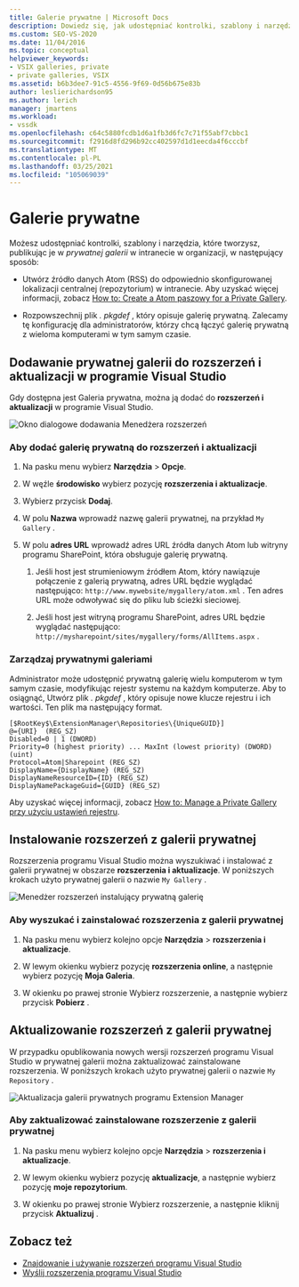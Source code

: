 ```yaml
---
title: Galerie prywatne | Microsoft Docs
description: Dowiedz się, jak udostępniać kontrolki, szablony i narzędzia, które tworzysz w zestawie SDK programu Visual Studio, publikując je w galerii prywatnej.
ms.custom: SEO-VS-2020
ms.date: 11/04/2016
ms.topic: conceptual
helpviewer_keywords:
- VSIX galleries, private
- private galleries, VSIX
ms.assetid: b6b3dee7-91c5-4556-9f69-0d56b675e83b
author: leslierichardson95
ms.author: lerich
manager: jmartens
ms.workload:
- vssdk
ms.openlocfilehash: c64c5880fcdb1d6a1fb3d6fc7c71f55abf7cbbc1
ms.sourcegitcommit: f2916d8fd296b92cc402597d1d1eecda4f6cccbf
ms.translationtype: MT
ms.contentlocale: pl-PL
ms.lasthandoff: 03/25/2021
ms.locfileid: "105069039"
---
```

# <a name="private-galleries"></a>Galerie prywatne
Możesz udostępniać kontrolki, szablony i narzędzia, które tworzysz, publikując je w *prywatnej galerii* w intranecie w organizacji, w następujący sposób:

- Utwórz źródło danych Atom (RSS) do odpowiednio skonfigurowanej lokalizacji centralnej (repozytorium) w intranecie. Aby uzyskać więcej informacji, zobacz [How to: Create a Atom paszowy for a Private Gallery](../extensibility/how-to-create-an-atom-feed-for-a-private-gallery.md).

- Rozpowszechnij plik *. pkgdef* , który opisuje galerię prywatną. Zalecamy tę konfigurację dla administratorów, którzy chcą łączyć galerię prywatną z wieloma komputerami w tym samym czasie.

## <a name="add-a-private-gallery-to-extensions-and-updates-in-visual-studio"></a>Dodawanie prywatnej galerii do rozszerzeń i aktualizacji w programie Visual Studio
 Gdy dostępna jest Galeria prywatna, można ją dodać do **rozszerzeń i aktualizacji** w programie Visual Studio.

 ![Okno dialogowe dodawania Menedżera rozszerzeń](../extensibility/media/em_adddialog.png "EM_AddDialog")

### <a name="to-add-a-private-gallery-to-extensions-and-updates"></a>Aby dodać galerię prywatną do rozszerzeń i aktualizacji

1. Na pasku menu wybierz **Narzędzia**  >  **Opcje**.

2. W węźle **środowisko** wybierz pozycję **rozszerzenia i aktualizacje**.

3. Wybierz przycisk **Dodaj**.

4. W polu **Nazwa** wprowadź nazwę galerii prywatnej, na przykład `My Gallery` .

5. W polu **adres URL** wprowadź adres URL źródła danych Atom lub witryny programu SharePoint, która obsługuje galerię prywatną.

    1. Jeśli host jest strumieniowym źródłem Atom, który nawiązuje połączenie z galerią prywatną, adres URL będzie wyglądać następująco: `http://www.mywebsite/mygallery/atom.xml` .  Ten adres URL może odwoływać się do pliku lub ścieżki sieciowej.

    2. Jeśli host jest witryną programu SharePoint, adres URL będzie wyglądać następująco: `http://mysharepoint/sites/mygallery/forms/AllItems.aspx` .

### <a name="manage-private-galleries"></a>Zarządzaj prywatnymi galeriami
 Administrator może udostępnić prywatną galerię wielu komputerom w tym samym czasie, modyfikując rejestr systemu na każdym komputerze. Aby to osiągnąć, Utwórz plik *. pkgdef* , który opisuje nowe klucze rejestru i ich wartości.  Ten plik ma następujący format.

```
[$RootKey$\ExtensionManager\Repositories\{UniqueGUID}]
@={URI}  (REG_SZ)
Disabled=0 | 1 (DWORD)
Priority=0 (highest priority) ... MaxInt (lowest priority) (DWORD) (uint)
Protocol=Atom|Sharepoint (REG_SZ)
DisplayName={DisplayName} (REG_SZ)
DisplayNameResourceID={ID} (REG_SZ)
DisplayNamePackageGuid={GUID} (REG_SZ)

```

 Aby uzyskać więcej informacji, zobacz [How to: Manage a Private Gallery przy użyciu ustawień rejestru](../extensibility/how-to-manage-a-private-gallery-by-using-registry-settings.md).

## <a name="install-extensions-from-a-private-gallery"></a>Instalowanie rozszerzeń z galerii prywatnej
 Rozszerzenia programu Visual Studio można wyszukiwać i instalować z galerii prywatnej w obszarze **rozszerzenia i aktualizacje**. W poniższych krokach użyto prywatnej galerii o nazwie `My Gallery` .

 ![Menedżer rozszerzeń instalujący prywatną galerię](../extensibility/media/em_.png "EM_")

### <a name="to-search-for-and-install-extensions-from-a-private-gallery"></a>Aby wyszukać i zainstalować rozszerzenia z galerii prywatnej

1. Na pasku menu wybierz kolejno opcje **Narzędzia**  >  **rozszerzenia i aktualizacje**.

2. W lewym okienku wybierz pozycję **rozszerzenia online**, a następnie wybierz pozycję **Moja Galeria**.

3. W okienku po prawej stronie Wybierz rozszerzenie, a następnie wybierz przycisk **Pobierz** .

## <a name="update-extensions-from-a-private-gallery"></a>Aktualizowanie rozszerzeń z galerii prywatnej
 W przypadku opublikowania nowych wersji rozszerzeń programu Visual Studio w prywatnej galerii można zaktualizować zainstalowane rozszerzenia. W poniższych krokach użyto prywatnej galerii o nazwie `My Repository` .

 ![Aktualizacja galerii prywatnych programu Extension Manager](../extensibility/media/em_update.png "EM_Update")

### <a name="to-update-an-installed-extension-from-a-private-gallery"></a>Aby zaktualizować zainstalowane rozszerzenie z galerii prywatnej

1. Na pasku menu wybierz kolejno opcje **Narzędzia**  >  **rozszerzenia i aktualizacje**.

2. W lewym okienku wybierz pozycję **aktualizacje**, a następnie wybierz pozycję **moje repozytorium**.

3. W okienku po prawej stronie Wybierz rozszerzenie, a następnie kliknij przycisk **Aktualizuj** .

## <a name="see-also"></a>Zobacz też
- [Znajdowanie i używanie rozszerzeń programu Visual Studio](../ide/finding-and-using-visual-studio-extensions.md)
- [Wyślij rozszerzenia programu Visual Studio](../extensibility/shipping-visual-studio-extensions.md)
